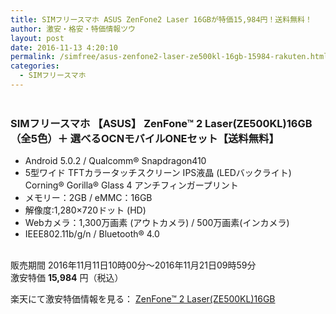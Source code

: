 ```yaml
---
title: SIMフリースマホ ASUS ZenFone2 Laser 16GBが特価15,984円！送料無料！
author: 激安・格安・特価情報ツウ
layout: post
date: 2016-11-13 4:20:10
permalink: /simfree/asus-zenfone2-laser-ze500kl-16gb-15984-rakuten.html
categories:
  - SIMフリースマホ
---
```


<div class="img-bg2 img_L">
<a href="//hb.afl.rakuten.co.jp/hgc/1220cdae.59bac541.1220cdaf.bae264e6/?pc=http%3A%2F%2Fitem.rakuten.co.jp%2Fgoosimseller%2Fze500kl-laser-16-simset&m=http%3A%2F%2Fm.rakuten.co.jp%2Fgoosimseller%2Fi%2F10000281%2F&scid=af_item_img&link_type=pict&ut=eyJwYWdlIjoiaXRlbSIsInR5cGUiOiJwaWN0Iiwic2l6ZSI6IjMwMHgzMDAiLCJuYW0iOjEsIm5hbXAiOiJkb3duIiwiY29tIjoxLCJjb21wIjoiZG93biIsInByaWNlIjowLCJib3IiOjEsImNvbCI6MCwidGFyIjoxfQ%3D%3D" target="_blank" style="word-wrap:break-word;"  ><img src="//hbb.afl.rakuten.co.jp/hgb/1220cdae.59bac541.1220cdaf.bae264e6/?me_id=1296969&item_id=10000281&m=https%3A%2F%2Fthumbnail.image.rakuten.co.jp%2F%400_mall%2Fgoosimseller%2Fcabinet%2F2016autumn%2Fzenla.jpg%3F_ex%3D80x80&pc=https%3A%2F%2Fthumbnail.image.rakuten.co.jp%2F%400_mall%2Fgoosimseller%2Fcabinet%2F2016autumn%2Fzenla.jpg%3F_ex%3D300x300&s=300x300&t=pict" border="0" style="margin:2px" alt="" title=""></a>
</div>

### SIMフリースマホ 【ASUS】 ZenFone™ 2 Laser(ZE500KL)16GB（全5色）＋ 選べるOCNモバイルONEセット【送料無料】
<!--more-->

* Android 5.0.2 / Qualcomm® Snapdragon410
* 5型ワイド TFTカラータッチスクリーン IPS液晶 (LEDバックライト) Corning® Gorilla® Glass 4 アンチフィンガープリント
* メモリー：2GB / eMMC：16GB
* 解像度:1,280×720ドット (HD)
* Webカメラ：1,300万画素 (アウトカメラ) / 500万画素(インカメラ)
* IEEE802.11b/g/n / Bluetooth® 4.0

<br clear="all" />販売期間	2016年11月11日10時00分～2016年11月21日09時59分<br>
激安特価 <span class="tokka-price"><strong>15,984</strong></span> 円（税込）

楽天にて激安特価情報を見る： <span class="fs150p"><a href="//hb.afl.rakuten.co.jp/hgc/1220cdae.59bac541.1220cdaf.bae264e6/?pc=http%3A%2F%2Fitem.rakuten.co.jp%2Fgoosimseller%2Fze500kl-laser-16-simset&m=http%3A%2F%2Fm.rakuten.co.jp%2Fgoosimseller%2Fi%2F10000281%2F&scid=af_item_img&link_type=pict&ut=eyJwYWdlIjoiaXRlbSIsInR5cGUiOiJwaWN0Iiwic2l6ZSI6IjMwMHgzMDAiLCJuYW0iOjEsIm5hbXAiOiJkb3duIiwiY29tIjoxLCJjb21wIjoiZG93biIsInByaWNlIjowLCJib3IiOjEsImNvbCI6MCwidGFyIjoxfQ%3D%3D" target="_blank" style="word-wrap:break-word;" >ZenFone™ 2 Laser(ZE500KL)16GB</a></span>
